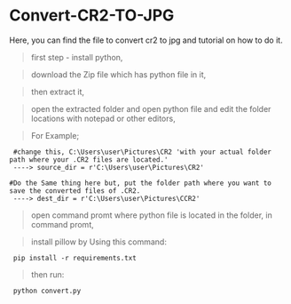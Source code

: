 # Convert-CR2-TO-JPG
Here, you can find the file to convert cr2 to jpg and tutorial on how to do it.

> first step - install python,

> download the Zip file which has python file in it,

> then extract it,

> open the extracted folder and open python file and edit the folder locations with notepad or other editors,

> For Example;

     #change this, C:\Users\user\Pictures\CR2 'with your actual folder path where your .CR2 files are located.'
     ----> source_dir = r'C:\Users\user\Pictures\CR2' 

    #Do the Same thing here but, put the folder path where you want to save the converted files of .CR2.
     ----> dest_dir = r'C:\Users\user\Pictures\CCR2' 
    
> open command promt where python file is located in the folder,
> in command promt,

> install pillow by Using this command:

     pip install -r requirements.txt

> then run:

     python convert.py
